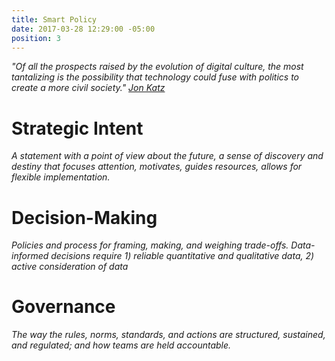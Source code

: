 ```yaml
---
title: Smart Policy
date: 2017-03-28 12:29:00 -05:00
position: 3
---
```


*"Of all the prospects raised by the evolution of digital culture, the most tantalizing is the possibility that technology could fuse with politics to create a more civil society." [Jon Katz](https://en.wikipedia.org/wiki/Jon_Katz)*

# Strategic Intent
*A statement with a point of view about the future, a sense of discovery and destiny that focuses attention, motivates, guides resources, allows for flexible implementation.*

# Decision-Making
*Policies and process for framing, making, and weighing trade-offs. Data-informed decisions require 1) reliable quantitative and qualitative data, 2) active consideration of data*

# Governance
*The way the rules, norms, standards, and actions are structured, sustained, and regulated; and how teams are held accountable.*